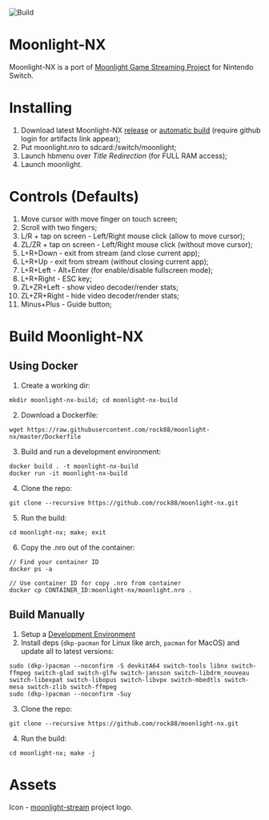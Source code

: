 ![Build](https://github.com/rock88/moonlight-nx/workflows/Build/badge.svg)

# Moonlight-NX

Moonlight-NX is a port of [Moonlight Game Streaming Project](https://github.com/moonlight-stream "Moonlight Game Streaming Project") for Nintendo Switch.

# Installing
1. Download latest Moonlight-NX [release](https://github.com/rock88/moonlight-nx/releases) or [automatic build](https://github.com/rock88/moonlight-nx/actions?query=workflow%3ABuild+is%3Asuccess) (require github login for artifacts link appear);
2. Put moonlight.nro to sdcard:/switch/moonlight;
3. Launch hbmenu over *Title Redirection* (for FULL RAM access);
4. Launch moonlight.

# Controls (Defaults)
1. Move cursor with move finger on touch screen;
2. Scroll with two fingers;
3. L/R + tap on screen - Left/Right mouse click (allow to move cursor);
4. ZL/ZR + tap on screen - Left/Right mouse click (without move cursor);
5. L+R+Down - exit from stream (and close current app);
6. L+R+Up - exit from stream (without closing current app);
7. L+R+Left - Alt+Enter (for enable/disable fullscreen mode);
8. L+R+Right - ESC key;
9. ZL+ZR+Left - show video decoder/render stats;
10. ZL+ZR+Right - hide video decoder/render stats;
11. Minus+Plus - Guide button;

# Build Moonlight-NX
## Using Docker
1. Create a working dir: 

`mkdir moonlight-nx-build; cd moonlight-nx-build`

2. Download a Dockerfile:

`wget https://raw.githubusercontent.com/rock88/moonlight-nx/master/Dockerfile`

3. Build and run a development environment: 

```
docker build . -t moonlight-nx-build
docker run -it moonlight-nx-build
```

4. Clone the repo: 

`git clone --recursive https://github.com/rock88/moonlight-nx.git`

5. Run the build:

`cd moonlight-nx; make; exit`

6. Copy the .nro out of the container: 
```
// Find your container ID
docker ps -a

// Use container ID for copy .nro from container
docker cp CONTAINER_ID:moonlight-nx/moonlight.nro .
```

## Build Manually
1. Setup a [Development Environment](https://switchbrew.org/wiki/Setting_up_Development_Environment "Development Environment")
2. Install deps (`dkp-pacman` for Linux like arch, `pacman` for MacOS) and update all to latest versions:

```
sudo (dkp-)pacman --noconfirm -S devkitA64 switch-tools libnx switch-ffmpeg switch-glad switch-glfw switch-jansson switch-libdrm_nouveau switch-libexpat switch-libopus switch-libvpx switch-mbedtls switch-mesa switch-zlib switch-ffmpeg
sudo (dkp-)pacman --noconfirm -Suy
```

3. Clone the repo: 

`git clone --recursive https://github.com/rock88/moonlight-nx.git`

4. Run the build:

`cd moonlight-nx; make -j`

# Assets
Icon - [moonlight-stream](https://github.com/moonlight-stream "moonlight-stream") project logo.
